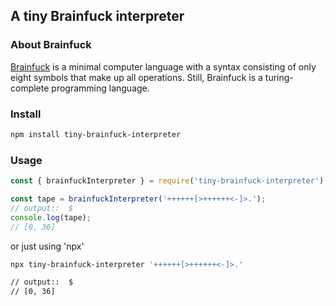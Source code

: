 ## A tiny Brainfuck interpreter 

### About Brainfuck
[Brainfuck](https://en.wikipedia.org/wiki/Brainfuck) is a minimal computer language with a syntax consisting of only eight symbols that make up all operations. Still, Brainfuck is a turing-complete programming language.


### Install
```bash
npm install tiny-brainfuck-interpreter
```

### Usage
```javascript
const { brainfuckInterpreter } = require('tiny-brainfuck-interpreter');

const tape = brainfuckInterpreter('++++++[>++++++<-]>.');
// output::  $
console.log(tape);
// [0, 36]

```


or just using 'npx'
```bash
npx tiny-brainfuck-interpreter '++++++[>++++++<-]>.'

// output::  $
// [0, 36]
```
